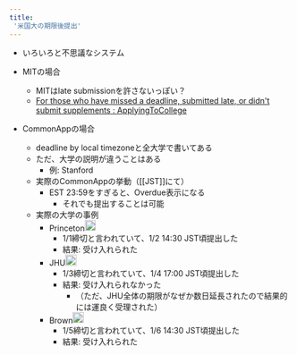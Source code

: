 ```yaml
---
title:
 '米国大の期限後提出'
---
```


- いろいろと不思議なシステム

- MITの場合
    - MITはlate submissionを許さないっぽい？
    - [For those who have missed a deadline, submitted late, or didn't submit supplements : ApplyingToCollege](https://www.reddit.com/r/ApplyingToCollege/comments/rxakfr/for_those_who_have_missed_a_deadline_submitted/)
- CommonAppの場合
    - deadline by local timezoneと全大学で書いてある
    - ただ、大学の説明が違うことはある
        - 例: Stanford
    - 実際のCommonAppの挙動（[[JST]]にて）
        - EST 23:59をすぎると、Overdue表示になる
            - それでも提出することは可能
    - 実際の大学の事例
        - Princeton<img src='https://scrapbox.io/api/pages/blu3mo-public/blu3mo/icon' alt='blu3mo.icon' height="19.5"/>
            - 1/1締切と言われていて、1/2 14:30 JST頃提出した
            - 結果: 受け入れられた
        - JHU<img src='https://scrapbox.io/api/pages/blu3mo-public/blu3mo/icon' alt='blu3mo.icon' height="19.5"/>
            - 1/3締切と言われていて、1/4 17:00 JST頃提出した
            - 結果: 受け入れられなかった
                - （ただ、JHU全体の期限がなぜか数日延長されたので結果的には運良く受理された）
        - Brown<img src='https://scrapbox.io/api/pages/blu3mo-public/blu3mo/icon' alt='blu3mo.icon' height="19.5"/>
            - 1/5締切と言われていて、1/6 14:30 JST頃提出した
            - 結果: 受け入れられた
